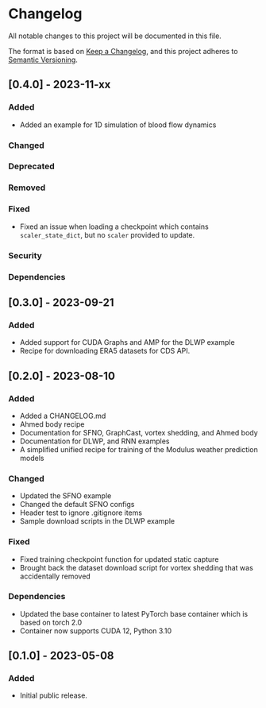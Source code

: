 <!-- markdownlint-disable MD024 -->
# Changelog

All notable changes to this project will be documented in this file.

The format is based on [Keep a Changelog](https://keepachangelog.com/en/1.0.0/),
and this project adheres to [Semantic Versioning](https://semver.org/spec/v2.0.0.html).

## [0.4.0] - 2023-11-xx

### Added

- Added an example for 1D simulation of blood flow dynamics

### Changed

### Deprecated

### Removed

### Fixed

- Fixed an issue when loading a checkpoint which contains `scaler_state_dict`, but no `scaler` provided to update. 

### Security

### Dependencies

## [0.3.0] - 2023-09-21

### Added

- Added support for CUDA Graphs and AMP for the DLWP example
- Recipe for downloading ERA5 datasets for CDS API.

## [0.2.0] - 2023-08-10

### Added

- Added a CHANGELOG.md
- Ahmed body recipe
- Documentation for SFNO, GraphCast, vortex shedding, and Ahmed body
- Documentation for DLWP, and RNN examples
- A simplified unified recipe for training of the Modulus weather prediction models

### Changed

- Updated the SFNO example
- Changed the default SFNO configs
- Header test to ignore .gitignore items
- Sample download scripts in the DLWP example

### Fixed

- Fixed training checkpoint function for updated static capture
- Brought back the dataset download script for vortex shedding that was accidentally removed

### Dependencies

- Updated the base container to latest PyTorch base container which is based on torch 2.0
- Container now supports CUDA 12, Python 3.10

## [0.1.0] - 2023-05-08

### Added

- Initial public release.
